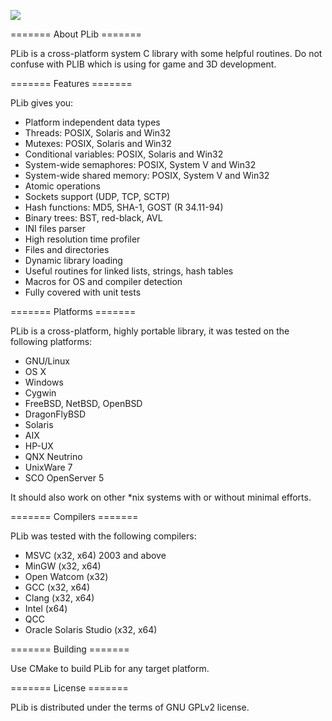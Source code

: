 
[![](https://api.travis-ci.org/saprykin/plib.svg?branch=master)](https://travis-ci.org/saprykin/plib)

======= About PLib =======

PLib is a cross-platform system C library with some helpful routines.
Do not confuse with PLIB which is using for game and 3D development.

======= Features =======

PLib gives you:

* Platform independent data types
* Threads: POSIX, Solaris and Win32
* Mutexes: POSIX, Solaris and Win32
* Conditional variables: POSIX, Solaris and Win32
* System-wide semaphores: POSIX, System V and Win32
* System-wide shared memory: POSIX, System V and Win32
* Atomic operations
* Sockets support (UDP, TCP, SCTP)
* Hash functions: MD5, SHA-1, GOST (R 34.11-94)
* Binary trees: BST, red-black, AVL
* INI files parser
* High resolution time profiler
* Files and directories
* Dynamic library loading
* Useful routines for linked lists, strings, hash tables
* Macros for OS and compiler detection
* Fully covered with unit tests

======= Platforms =======

PLib is a cross-platform, highly portable library, it was tested on
the following platforms:

* GNU/Linux
* OS X
* Windows
* Cygwin
* FreeBSD, NetBSD, OpenBSD
* DragonFlyBSD
* Solaris
* AIX
* HP-UX
* QNX Neutrino
* UnixWare 7
* SCO OpenServer 5

It should also work on other *nix systems with or without minimal
efforts.

======= Compilers =======

PLib was tested with the following compilers:

* MSVC (x32, x64) 2003 and above
* MinGW (x32, x64)
* Open Watcom (x32)
* GCC (x32, x64)
* Clang (x32, x64)
* Intel (x64)
* QCC
* Oracle Solaris Studio (x32, x64)

======= Building =======

Use CMake to build PLib for any target platform.

======= License =======

PLib is distributed under the terms of GNU GPLv2 license.
